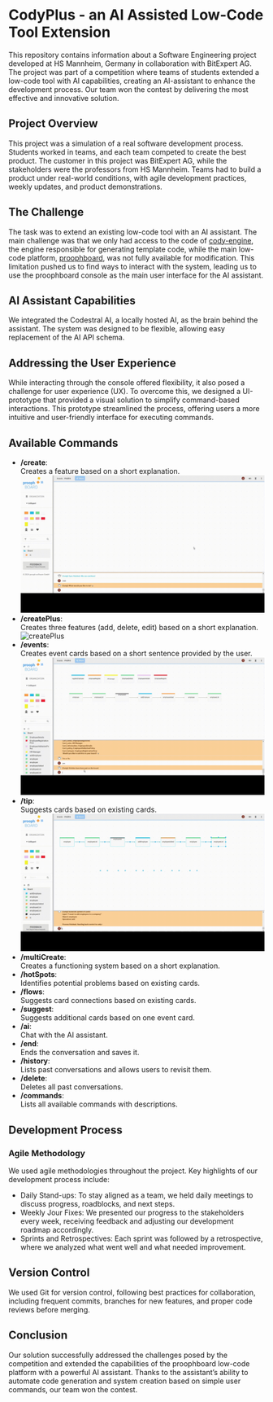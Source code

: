 # CodyPlus - an AI Assisted Low-Code Tool Extension

This repository contains information about a Software Engineering project developed at HS Mannheim, Germany in collaboration with BitExpert AG. The project was part of a competition where teams of students extended a low-code tool with AI capabilities, creating an AI-assistant to enhance the development process. Our team won the contest by delivering the most effective and innovative solution.

## Project Overview

This project was a simulation of a real software development process. Students worked in teams, and each team competed to create the best product. The customer in this project was BitExpert AG, while the stakeholders were the professors from HS Mannheim. Teams had to build a product under real-world conditions, with agile development practices, weekly updates, and product demonstrations.

## The Challenge

The task was to extend an existing low-code tool with an AI assistant. The main challenge was that we only had access to the code of [cody-engine](https://github.com/proophboard/cody-engine), the engine responsible for generating template code, while the main low-code platform, [proophboard](https://prooph-board.com/), was not fully available for modification. This limitation pushed us to find ways to interact with the system, leading us to use the proophboard console as the main user interface for the AI assistant.

## AI Assistant Capabilities

We integrated the Codestral AI, a locally hosted AI, as the brain behind the assistant. The system was designed to be flexible, allowing easy replacement of the AI API schema.

## Addressing the User Experience

While interacting through the console offered flexibility, it also posed a challenge for user experience (UX). To overcome this, we designed a UI-prototype that provided a visual solution to simplify command-based interactions. This prototype streamlined the process, offering users a more intuitive and user-friendly interface for executing commands.

## Available Commands

- **/create**:  
Creates a feature based on a short explanation.
![create](create.gif)
- **/createPlus**:   
Creates three features (add, delete, edit) based on a short explanation.
![createPlus](createPlus.gif)
- **/events**:  
Creates event cards based on a short sentence provided by the user.
![events](events.gif)
- **/tip**:  
Suggests cards based on existing cards.
![tip](tip.gif)
- **/multiCreate**:   
Creates a functioning system based on a short explanation.
- **/hotSpots**:   
Identifies potential problems based on existing cards.
- **/flows**:  
Suggests card connections based on existing cards.
- **/suggest**:   
Suggests additional cards based on one event card.
- **/ai**:   
Chat with the AI assistant.
- **/end**:   
Ends the conversation and saves it.
- **/history**:   
Lists past conversations and allows users to revisit them.
- **/delete**:   
Deletes all past conversations.
- **/commands**:   
Lists all available commands with descriptions.

## Development Process
### Agile Methodology

We used agile methodologies throughout the project. Key highlights of our development process include:  
- Daily Stand-ups:
To stay aligned as a team, we held daily meetings to discuss progress, roadblocks, and next steps.
- Weekly Jour Fixes:
We presented our progress to the stakeholders every week, receiving feedback and adjusting our development roadmap accordingly.
- Sprints and Retrospectives:
Each sprint was followed by a retrospective, where we analyzed what went well and what needed improvement.

## Version Control

We used Git for version control, following best practices for collaboration, including frequent commits, branches for new features, and proper code reviews before merging.
## Conclusion

Our solution successfully addressed the challenges posed by the competition and extended the capabilities of the proophboard low-code platform with a powerful AI assistant. Thanks to the assistant’s ability to automate code generation and system creation based on simple user commands, our team won the contest.

